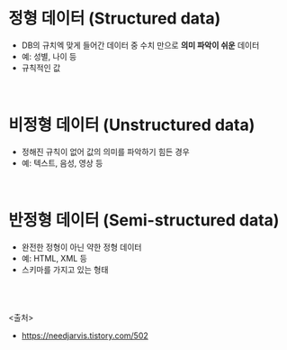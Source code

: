 # 정형 데이터 (Structured data)
- DB의 규치엑 맞게 들어간 데이터 중 수치 만으로 **의미 파악이 쉬운** 데이터
- 예: 성별, 나이 등
- 규칙적인 값


<br>

# 비정형 데이터 (Unstructured data)
- 정해진 규칙이 없어 값의 의미를 파악하기 힘든 경우
- 예: 텍스트, 음성, 영상 등


<br>

# 반정형 데이터 (Semi-structured data)
- 완전한 정형이 아닌 약한 정형 데이터
- 예: HTML, XML 등
- 스키마를 가지고 있는 형태


<br><br><br>
<출처>
- https://needjarvis.tistory.com/502
